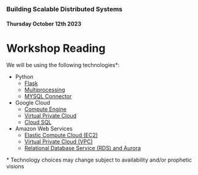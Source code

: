 ### Building Scalable Distributed Systems
#### Thursday October 12th 2023

# Workshop Reading

We will be using the following technologies\*:
- Python
    - [Flask](https://flask.palletsprojects.com/en/2.3.x/)
    - [Multiprocessing](https://docs.python.org/3/library/multiprocessing.html)
    - [MYSQL Connector](https://dev.mysql.com/doc/connector-python/en/)
- Google Cloud 
    - [Compute Engine](https://cloud.google.com/compute#section-4)
    - [Virtual Private Cloud](https://cloud.google.com/vpc#section-4)
    - [Cloud SQL](https://cloud.google.com/sql/docs)
- Amazon Web Services
    - [Elastic Compute Cloud (EC2)](https://docs.aws.amazon.com/ec2/)
    - [Virtual Private Cloud (VPC)](https://docs.aws.amazon.com/vpc/)
    - [Relational Database Service (RDS) and Aurora](https://docs.aws.amazon.com/rds/)

\* Technology choices may change subject to availability and/or prophetic visions